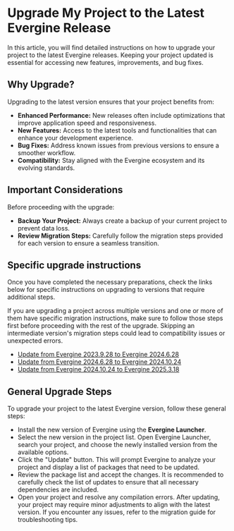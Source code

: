 # Upgrade My Project to the Latest Evergine Release

In this article, you will find detailed instructions on how to upgrade your project to the latest Evergine releases. Keeping your project updated is essential for accessing new features, improvements, and bug fixes. 

## Why Upgrade?

Upgrading to the latest version ensures that your project benefits from:
- **Enhanced Performance:** New releases often include optimizations that improve application speed and responsiveness.
- **New Features:** Access to the latest tools and functionalities that can enhance your development experience.
- **Bug Fixes:** Address known issues from previous versions to ensure a smoother workflow.
- **Compatibility:** Stay aligned with the Evergine ecosystem and its evolving standards.

## Important Considerations

Before proceeding with the upgrade:
- **Backup Your Project:** Always create a backup of your current project to prevent data loss.
- **Review Migration Steps:** Carefully follow the migration steps provided for each version to ensure a seamless transition.

## Specific upgrade instructions

Once you have completed the necessary preparations, check the links below for specific instructions on upgrading to versions that require additional steps.

If you are upgrading a project across multiple versions and one or more of them have specific migration instructions, make sure to follow those steps first before proceeding with the rest of the upgrade. Skipping an intermediate version's migration steps could lead to compatibility issues or unexpected errors.

* [Update from Evergine 2023.9.28 to Evergine 2024.6.28](upgrade_project_2024.6.28.md)
* [Update from Evergine 2024.6.28 to Evergine 2024.10.24](upgrade_project_2024.10.24.md)
* [Update from Evergine 2024.10.24 to Evergine 2025.3.18](upgrade_project_2025.3.18.md)

## General Upgrade Steps

To upgrade your project to the latest Evergine version, follow these general steps:

- Install the new version of Evergine using the **Evergine Launcher**.
- Select the new version in the project list. Open Evergine Launcher, search your project, and choose the newly installed version from the available options.
- Click the "Update" button. This will prompt Evergine to analyze your project and display a list of packages that need to be updated.
- Review the package list and accept the changes. It is recommended to carefully check the list of updates to ensure that all necessary dependencies are included.
- Open your project and resolve any compilation errors. After updating, your project may require minor adjustments to align with the latest version. If you encounter any issues, refer to the migration guide for troubleshooting tips.